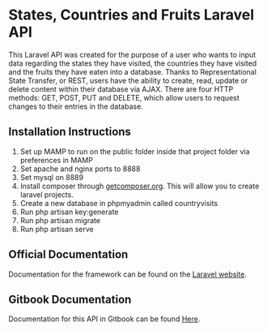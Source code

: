 # States, Countries and Fruits Laravel API

This Laravel API was created for the purpose of a user who wants to input data regarding the states they have visited, the countries they have visited and the fruits they have eaten into a database. Thanks to Representational State Transfer, or REST, users have the ability to create, read, update or delete content within their database via AJAX. There are four HTTP methods: GET, POST, PUT and DELETE, which allow users to request changes to their entries in the database.

## Installation Instructions

1. Set up MAMP to run on the public folder inside that project folder via preferences in MAMP
2. Set apache and nginx ports to 8888
3. Set mysql on 8889
4. Install composer through [getcomposer.org](getcomposer.org). This will allow you to create laravel projects.
5. Create a new database in phpmyadmin called countryvisits
6. Run php artisan key:generate
7. Run php artisan migrate
8. Run php artisan serve

## Official Documentation

Documentation for the framework can be found on the [Laravel website](http://laravel.com/docs).

## Gitbook Documentation

Documentation for this API in Gitbook can be found [Here](https://monabazzaz.gitbooks.io/states-countries-and-fruits-api/content/).
